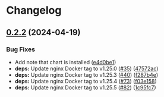 # Changelog

## [0.2.2](https://github.com/Wielewout/helm-charts/compare/example-0.2.1...example-0.2.2) (2024-04-19)


### Bug Fixes

* Add note that chart is installed ([e4d0be1](https://github.com/Wielewout/helm-charts/commit/e4d0be11430c5799b8291b86ff18f50ea86cdf0e))
* **deps:** Update nginx Docker tag to v1.25.0 ([#35](https://github.com/Wielewout/helm-charts/issues/35)) ([47572ac](https://github.com/Wielewout/helm-charts/commit/47572acba73736beede94bc29b8b8a83fbf0e3db))
* **deps:** Update nginx Docker tag to v1.25.3 ([#40](https://github.com/Wielewout/helm-charts/issues/40)) ([f287b4e](https://github.com/Wielewout/helm-charts/commit/f287b4e99606bd5f277e3ca004e5dceeeabee319))
* **deps:** Update nginx Docker tag to v1.25.4 ([#73](https://github.com/Wielewout/helm-charts/issues/73)) ([f03e158](https://github.com/Wielewout/helm-charts/commit/f03e1587d6cd278c3fb4c4b3c7451199c704ccbc))
* **deps:** Update nginx Docker tag to v1.25.5 ([#82](https://github.com/Wielewout/helm-charts/issues/82)) ([1c95fc7](https://github.com/Wielewout/helm-charts/commit/1c95fc796603aa516733a0bc02d547e8e84764cd))

